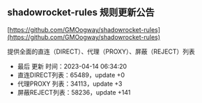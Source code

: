 ## shadowrocket-rules 规则更新公告

[https://github.com/GMOogway/shadowrocket-rules](https://github.com/GMOogway/shadowrocket-rules)

提供全面的直连（DIRECT）、代理（PROXY）、屏蔽（REJECT）列表
- 最后 更新 时间：2023-04-14 06:34:20
- 直连DIRECT列表：65489，update +0
- 代理PROXY 列表：34113，update +3
- 屏蔽REJECT列表：58236，update +141